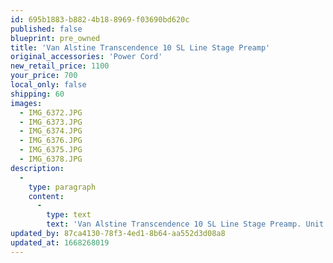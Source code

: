 ```yaml
---
id: 695b1883-b882-4b18-8969-f03690bd620c
published: false
blueprint: pre_owned
title: 'Van Alstine Transcendence 10 SL Line Stage Preamp'
original_accessories: 'Power Cord'
new_retail_price: 1100
your_price: 700
local_only: false
shipping: 60
images:
  - IMG_6372.JPG
  - IMG_6373.JPG
  - IMG_6374.JPG
  - IMG_6376.JPG
  - IMG_6375.JPG
  - IMG_6378.JPG
description:
  -
    type: paragraph
    content:
      -
        type: text
        text: 'Van Alstine Transcendence 10 SL Line Stage Preamp. Unit is in excellent condition - no original box and packing. Unit does not come with a remote control and no optional phono stage. Sold as new for $1,100.00'
updated_by: 87ca4130-78f3-4ed1-8b64-aa552d3d08a8
updated_at: 1668268019
---
```


